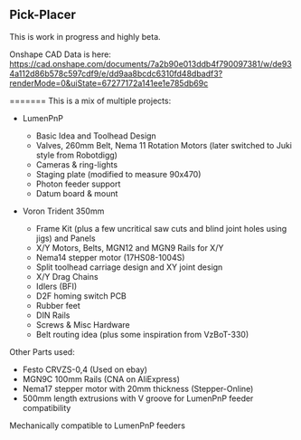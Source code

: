 Pick-Placer
-----------
This is work in progress and highly beta.

Onshape CAD Data is here: https://cad.onshape.com/documents/7a2b90e013ddb4f790097381/w/de934a112d86b578c597cdf9/e/dd9aa8bcdc6310fd48dbadf3?renderMode=0&uiState=67277172a141ee1e785db69c

=======
This is a mix of multiple projects:

- LumenPnP
  - Basic Idea and Toolhead Design
  - Valves, 260mm Belt, Nema 11 Rotation Motors (later switched to Juki style from Robotdigg)
  - Cameras & ring-lights
  - Staging plate (modified to measure 90x470)
  - Photon feeder support
  - Datum board & mount

- Voron Trident 350mm
  - Frame Kit (plus a few uncritical saw cuts and blind joint holes using jigs) and Panels
  - X/Y Motors, Belts, MGN12 and MGN9 Rails for X/Y
  - Nema14 stepper motor (17HS08-1004S)
  - Split toolhead carriage design and XY joint design
  - X/Y Drag Chains
  - Idlers (BFI)
  - D2F homing switch PCB
  - Rubber feet
  - DIN Rails
  - Screws & Misc Hardware
  - Belt routing idea (plus some inspiration from VzBoT-330)

Other Parts used:
- Festo CRVZS-0,4 (Used on ebay)
- MGN9C 100mm Rails (CNA on AliExpress)
- Nema17 stepper motor with 20mm thickness (Stepper-Online)
- 500mm length extrusions with V groove for LumenPnP feeder compatibility


Mechanically compatible to LumenPnP feeders
